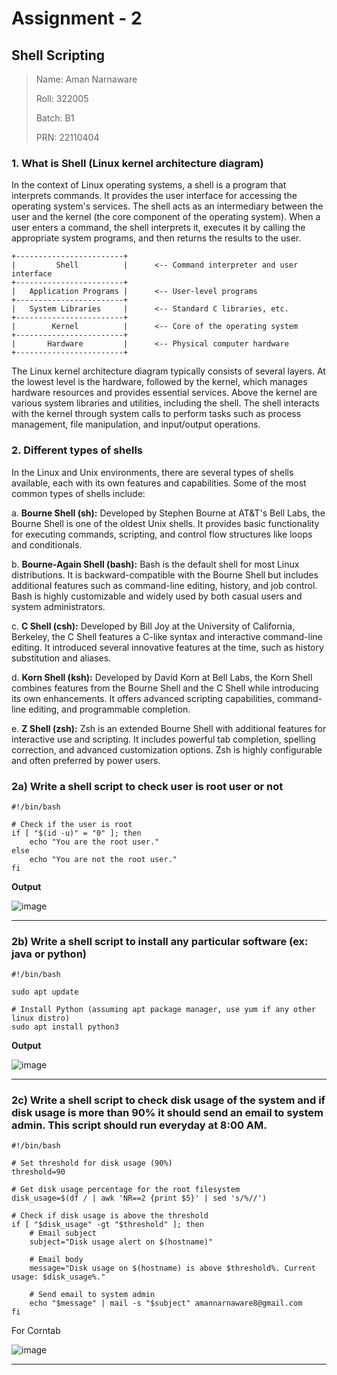 # Assignment - 2
## Shell Scripting

>Name: Aman Narnaware
>
>Roll: 322005
>
>Batch: B1
>
>PRN: 22110404

### 1. What is Shell (Linux kernel architecture diagram)
   
  In the context of Linux operating systems, a shell is a program that interprets commands. It provides the user interface for accessing the operating system's services. The shell acts as an intermediary between the user and the kernel (the core component of the operating system). When a user enters a command, the shell interprets it, executes it by calling the appropriate system programs, and then returns the results to the user.
```
+------------------------+ 
|         Shell          |      <-- Command interpreter and user interface 
+------------------------+ 
|   Application Programs |      <-- User-level programs 
+------------------------+ 
|   System Libraries     |      <-- Standard C libraries, etc. 
+------------------------+ 
|        Kernel          |      <-- Core of the operating system 
+------------------------+ 
|       Hardware         |      <-- Physical computer hardware 
+------------------------+ 
```
  The Linux kernel architecture diagram typically consists of several layers. At the lowest level is the hardware, followed by the kernel, which manages hardware resources and provides essential services. Above the kernel are various system libraries and utilities, including the shell. The shell interacts with the kernel through system calls to perform tasks such as process management, file manipulation, and input/output operations.

### 2. Different types of shells

In the Linux and Unix environments, there are several types of shells available, each with its own features and capabilities. Some of the most common types of shells include:

a. **Bourne Shell (sh):** Developed by Stephen Bourne at AT&T's Bell Labs, the Bourne Shell is one of the oldest Unix shells. It provides basic functionality for executing commands, scripting, and control flow structures like loops and conditionals.

b. **Bourne-Again Shell (bash):** Bash is the default shell for most Linux distributions. It is backward-compatible with the Bourne Shell but includes additional features such as command-line editing, history, and job control. Bash is highly customizable and widely used by both casual users and system administrators.

c. **C Shell (csh):** Developed by Bill Joy at the University of California, Berkeley, the C Shell features a C-like syntax and interactive command-line editing. It introduced several innovative features at the time, such as history substitution and aliases.

d. **Korn Shell (ksh):** Developed by David Korn at Bell Labs, the Korn Shell combines features from the Bourne Shell and the C Shell while introducing its own enhancements. It offers advanced scripting capabilities, command-line editing, and programmable completion.

e. **Z Shell (zsh):** Zsh is an extended Bourne Shell with additional features for interactive use and scripting. It includes powerful tab completion, spelling correction, and advanced customization options. Zsh is highly configurable and often preferred by power users.


### 2a) Write a shell script to check user is root user or not

```
#!/bin/bash

# Check if the user is root
if [ "$(id -u)" = "0" ]; then
    echo "You are the root user."
else
    echo "You are not the root user."
fi
```

**Output**

![image](https://github.com/RealBeazt/Cloud_Assignments/assets/113709187/12108a44-151e-4f51-971f-470e29a8284e)

---

### 2b) Write a shell script to install any particular software (ex: java or python)

```
#!/bin/bash

sudo apt update

# Install Python (assuming apt package manager, use yum if any other linux distro)
sudo apt install python3
```

**Output**

![image](https://github.com/RealBeazt/Cloud_Assignments/assets/113709187/616ac009-4eab-4ff0-96b4-d4b09bd192e9)

---

### 2c) Write a shell script to check disk usage of the system and if disk usage is more than 90% it should send an email to system admin. This script should run everyday at 8:00 AM.

```
#!/bin/bash

# Set threshold for disk usage (90%)
threshold=90

# Get disk usage percentage for the root filesystem
disk_usage=$(df / | awk 'NR==2 {print $5}' | sed 's/%//')

# Check if disk usage is above the threshold
if [ "$disk_usage" -gt "$threshold" ]; then
    # Email subject
    subject="Disk usage alert on $(hostname)"
    
    # Email body
    message="Disk usage on $(hostname) is above $threshold%. Current usage: $disk_usage%."

    # Send email to system admin
    echo "$message" | mail -s "$subject" amannarnaware8@gmail.com
fi

```
For Corntab

![image](https://github.com/RealBeazt/Cloud_Assignments/assets/113709187/9aebde10-edbc-42fd-b7bd-26aa693f86a1)

---

